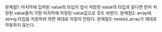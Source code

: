 문제점1: 마지막에 입력된 value의 타입이 앞서 저장된 value의 타입과 같다면 먼저 저장된 value들이 가장 마지막에 저장된 value값으로 모두 바뀐다.
문제점2: array에 string 타입을 저장하려 하면 제대로 저장이 안된다.
문제점3: nested_array가 제대로 작동하지 않는다.
